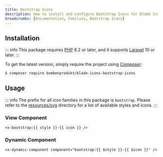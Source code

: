 ```yaml
---
title: Bootstrap Icons
description: How to install and configure Bootstrap Icons for Blade Icons.
breadcrumbs: [Documentation, Families, Bootstrap Icons]
---
```


## Installation

::: info
This package requires [PHP](https://www.php.net/) 8.2 or later, and it supports [Laravel](https://laravel.com/) 10 or later.
:::

To get the latest version, simply require the project using [Composer](https://getcomposer.org/):

```bash
$ composer require bombenprodukt/blade-icons-bootstrap-icons
```

## Usage

::: info
The prefix for all icon families in this package is `bootstrap`. Please refer to the [resources/svg](https://github.com/faustbrian/blade-icons-bootstrap-icons/tree/main/resources/svg) directory for a list of available styles and icons.
:::

### View Component

```blade
<x-bootstrap:{{ style }}-{{ icon }} />
```

### Dynamic Component

```blade
<x-dynamic-component component="bootstrap:{{ $style }}-{{ $icon }}" />
```
